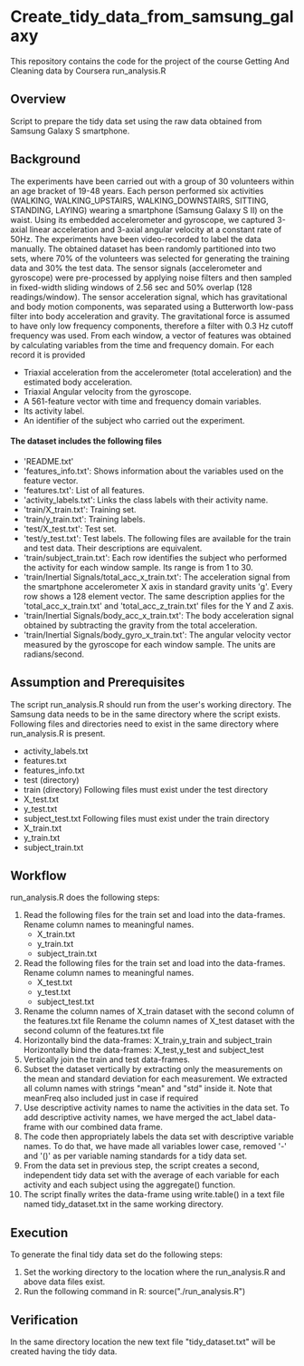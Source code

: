 # Create_tidy_data_from_samsung_galaxy
This repository contains the code for the project of the course Getting And Cleaning data by Coursera run_analysis.R
## Overview
Script to prepare the tidy data set using the raw data obtained from Samsung Galaxy S smartphone. 
## Background
The experiments have been carried out with a group of 30 volunteers within an age bracket of 19-48 years. Each person performed six activities (WALKING, WALKING_UPSTAIRS, WALKING_DOWNSTAIRS, SITTING, STANDING, LAYING) wearing a smartphone (Samsung Galaxy S II) on the waist. Using its embedded accelerometer and gyroscope, we captured 3-axial linear acceleration and 3-axial angular velocity at a constant rate of 50Hz. The experiments have been video-recorded to label the data manually. The obtained dataset has been randomly partitioned into two sets, where 70% of the volunteers was selected for generating the training data and 30% the test data. 
The sensor signals (accelerometer and gyroscope) were pre-processed by applying noise filters and then sampled in fixed-width sliding windows of 2.56 sec and 50% overlap (128 readings/window). The sensor acceleration signal, which has gravitational and body motion components, was separated using a Butterworth low-pass filter into body acceleration and gravity. The gravitational force is assumed to have only low frequency components, therefore a filter with 0.3 Hz cutoff frequency was used. From each window, a vector of features was obtained by calculating variables from the time and frequency domain. 
For each record it is provided
* Triaxial acceleration from the accelerometer (total acceleration) and the estimated body acceleration.
* Triaxial Angular velocity from the gyroscope. 
* A 561-feature vector with time and frequency domain variables. 
* Its activity label. 
* An identifier of the subject who carried out the experiment.
#### The dataset includes the following files
* 'README.txt'
* 'features_info.txt': Shows information about the variables used on the feature vector.
* 'features.txt': List of all features.
* 'activity_labels.txt': Links the class labels with their activity name.
* 'train/X_train.txt': Training set.
* 'train/y_train.txt': Training labels.
* 'test/X_test.txt': Test set.
* 'test/y_test.txt': Test labels.
The following files are available for the train and test data. Their descriptions are equivalent. 
* 'train/subject_train.txt': Each row identifies the subject who performed the activity for each window sample. Its range is from 1 to 30. 
* 'train/Inertial Signals/total_acc_x_train.txt': The acceleration signal from the smartphone accelerometer X axis in standard gravity units 'g'. Every row shows a 128 element vector. The same description applies for the 'total_acc_x_train.txt' and 'total_acc_z_train.txt' files for the Y and Z axis. 
* 'train/Inertial Signals/body_acc_x_train.txt': The body acceleration signal obtained by subtracting the gravity from the total acceleration. 
* 'train/Inertial Signals/body_gyro_x_train.txt': The angular velocity vector measured by the gyroscope for each window sample. The units are radians/second. 
## Assumption and Prerequisites
The script run_analysis.R should run from the user's working directory. The Samsung data 
needs to be in the same directory where the script exists. 
Following files and directories need to exist in the same directory where run_analysis.R is present.
* activity_labels.txt
* features.txt
* features_info.txt
* test  (directory)
* train (directory)
Following files must exist under the test directory
* X_test.txt
* y_test.txt
* subject_test.txt
Following files must exist under the train directory
* X_train.txt
* y_train.txt
* subject_train.txt
## Workflow
run_analysis.R does the following steps:
1. Read the following files for the train set and load into the data-frames. Rename column names to meaningful names.  
	* X_train.txt
	* y_train.txt
	* subject_train.txt
2. Read the following files for the train set and load into the data-frames. Rename column names to meaningful names.  
	* X_test.txt
	* y_test.txt
	* subject_test.txt
3. Rename the column names of X_train dataset with the second column of the features.txt file
   Rename the column names of X_test dataset with the second column of the features.txt file
4. Horizontally bind the data-frames: X_train,y_train and subject_train
   Horizontally bind the data-frames: X_test,y_test and subject_test
5. Vertically join the train and test data-frames. 
6. Subset the dataset vertically by extracting only the measurements on the mean and standard deviation for each measurement. 
   We extracted all column names with strings "mean" and "std" inside it. Note that meanFreq also included just in case if   required
7. Use descriptive activity names to name the activities in the data set. To add descriptive activity names, we have merged the act_label data-frame with our combined data frame. 
8. The code then appropriately labels the data set with descriptive variable names. To do that, we have made all variables lower case, removed '-' and '()' as per variable naming standards for a tidy data set.
9. From the data set in previous step, the script creates a second, independent tidy data set with the average of each variable for each activity and each subject using the aggregate() function. 
10. The script finally writes the data-frame using write.table() in a text file named tidy_dataset.txt in the same working directory.
## Execution
To generate the final tidy data set do the following steps:
1. Set the working directory to the location where the  run_analysis.R and above data files exist.
2. Run the following command in R: 
		source("./run_analysis.R")
## Verification
In the same directory location the new text file "tidy_dataset.txt" will be created having the tidy data.



